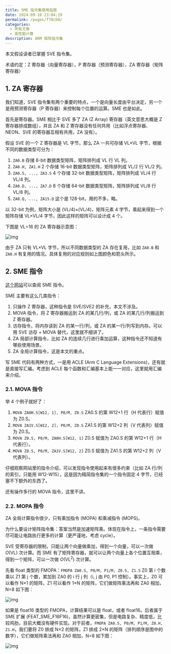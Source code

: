 ```yaml
---
title: SME 指令集使用指南
date: 2024-09-16 23:04:19
permalink: /pages/f78cb0/
categories:
  - 所有文章
  - 高性能计算
description: ARM 矩阵指令集
---
```


本文假设读者已掌握 SVE 指令集。

术语约定：Z 寄存器（向量寄存器），P 寄存器（预测寄存器），ZA 寄存器（矩阵寄存器）

## 1. ZA 寄存器

我们知道，SVE 指令集有两个重要的特点，一个是向量长度由平台决定，另一个是用预测寄存器（P 寄存器）来控制每个位置的运算。SME 也是如此。

首先是寄存器。SME 相比于 SVE 多了 ZA (Z Array) 寄存器（英文意思大概是 Z 寄存器排成数组），并且 ZA 和 Z 寄存器没有任何共用（比如浮点寄存器、NEON、SVE 的寄存器互相有共用，ZA 没有）。

假设 SVE 的一个 Z 寄存器是 VL 字节，那么 ZA 一共可存储 VL×VL 字节，根据不同的数据类型可分为：

1. `ZA0.B` 存储 8-bit 数据类型矩阵，矩阵排列成 VL 行 VL 列。
2. `ZA0.H, ZA1.H` 2 个存储 16-bit 数据类型矩阵，矩阵排列成 VL/2 行 VL/2 列。
3. `ZA0.S, ..., ZA3.S` 4 个存储 32-bit 数据类型矩阵，矩阵排列成 VL/4 行 VL/4 列。
4. `ZA0.D, ..., ZA7.D` 8 个存储 64-bit 数据类型矩阵，矩阵排列成 VL/8 行 VL/8 列。
5. `ZA0.Q, ..., ZA15.Q` 这个是 128-bit，用的不多，略。

以 32-bit 为例，矩阵大小是 (VL/4)×(VL/4)，矩阵元素 4 字节，乘起来得到一个矩阵存储 VL×VL/4 字节，因此这样的矩阵可以设计成 4 个。

下图是 VL=16 的 ZA 寄存器示意图：

![img](/img/f78cb0-0.drawio.png)

由于 ZA 只有 VL×VL 字节，所以不同数据类型的 ZA 存在复用，比如 `ZA0.B` 和 `ZA0.H` 有复用的情况。具体复用的对应规则如上图颜色和箭头所示。

## 2. SME 指令

[这个网站](https://dougallj.github.io/asil/sme.html)可以查阅 SME 指令。

SME 主要有这么几类指令：

1. 只操作 Z 寄存器，这种指令是 SVE/SVE2 的补充，本文不涉及。
2. MOVA 指令，将 Z 寄存器搬运到 ZA 的某几行/列，或 ZA 的某几行/列搬运到 Z 寄存器。
3. 访存指令，将内存读到 ZA 的某一行/列，或 ZA 的某一行/列写到内存。可以用 SVE 访存 + MOVA 替代，这里就不细讲了。
4. ZA 局部计算指令，比如 ZA 的连续几行进行乘加运算，这种指令还不知道有哪些使用场景。
5. ZA 全局计算指令，这是本文的重点。

写 SME 代码有两种方式，一是用 ACLE (Arm C Language Extensions)，还有就是直接写汇编。考虑到 ACLE 每个函数和汇编基本上能一一对应，这里就用汇编来介绍。

### 2.1. MOVA 指令

举 4 个例子就好了：

1. `MOVA ZA0H.S[W12, 1], P0/M, Z0.S` ZA0.S 的第 W12+1 行（H 代表行）赋值为 Z0.S。
2. `MOVA ZA1V.S[W12, 2], P0/M, Z0.S` ZA1.S 的第 W12+2 列（V 代表列）赋值为 Z0.S。
3. `MOVA Z0.S, P0/M, ZA0H.S[W12, 1]` Z0.S 赋值为 ZA0.S 的第 W12+1 行（H 代表行）。
4. `MOVA Z0.S, P0/M, ZA1V.S[W12, 2]` Z0.S 赋值为 ZA1.S 的第 W12+2 列（V 代表列）。

仔细观察网站里的指令介绍，可以发现指令使用起来有很多约束（比如 ZA 行/列的索引，只能用 W12-W15），这是因为精简指令集的一个指令固定 4 字节，已经塞不下额外的东西了。

还有操作多行的 MOVA 指令，这里不讲。

### 2.2. MOPA 指令

ZA 全局计算指令很少，只有乘加指令 (MOPA) 和乘减指令 (MOPS)。

为什么要设计矩阵指令集：答案当然是加速矩阵乘。体现在指令上，一条指令需要尽可能让电路执行更多的计算（更严谨地，考虑 cycle）。

SVE 受寄存器的限制，只能让两个向量做乘加，得到一个向量，可以一次做 $O(\text{VL})$ 次计算。而 SME 有了矩阵寄存器，就可以让两个向量上各个位置互相乘，得到一个矩阵，可以一次做 $O(\text{VL}^2)$ 次计算。

先看 float 类型的 FMOPA：`FMOPA ZA0.S, P0/M, P1/M, Z0.S, Z1.S` Z0 第 i 个数乘以 Z1 第 j 个数，累加到 ZA0 的 i 行 j 列（i, j 由 P0, P1 控制）。事实上，Z0 可以看作 N×1 的矩阵，Z1 可以看作 1×N 的矩阵，它们做矩阵乘法再和 ZA0 相加，N=8 如下图：

![img](/img/f78cb0-1.drawio.png)

如果是 float16 类型的 FMOPA，计算结果可以是 float，或者 float16。后者属于 SME 扩展 (FEAT_SME_F16F16)，虽然计算更密集，但是电路复杂、精度低，比较鸡肋，目前大概没有硬件实现。对于前者，`FMOPA ZA0.S, P0/M, P1/M, Z0.H, Z1.H`，我们要将 Z0 排成 N×2 的矩阵，Z1 排成 2×N 的矩阵（排列顺序是图中的数字），它们做矩阵乘法再和 ZA0 相加，N=8 如下图：

![img](/img/f78cb0-2.drawio.png)
